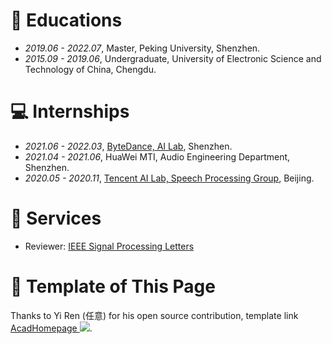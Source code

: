 # 📖 Educations
- *2019.06 - 2022.07*, Master, Peking University, Shenzhen.
- *2015.09 - 2019.06*, Undergraduate, University of Electronic Science and Technology of China, Chengdu.

# 💻 Internships
- *2021.06 - 2022.03*, [ByteDance, AI Lab](https://ailab.bytedance.com/), Shenzhen.
- *2021.04 - 2021.06*, HuaWei MTI, Audio Engineering Department, Shenzhen.
- *2020.05 - 2020.11*, [Tencent AI Lab, Speech Processing Group](https://ai.tencent.com/ailab/zh/index), Beijing.

# 🏀 Services
- Reviewer: [IEEE Signal Processing Letters](https://ieeexplore.ieee.org/xpl/RecentIssue.jsp?punumber=97)

# 👏 Template of This Page
Thanks to Yi Ren (任意) for his open source contribution, template link [AcadHomepage ![](https://img.shields.io/github/stars/RayeRen/acad-homepage.github.io?style=social)](https://github.com/RayeRen/acad-homepage.github.io).
